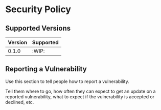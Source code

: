 # Security Policy

## Supported Versions

| Version | Supported          |
| ------- | ------------------ |
| 0.1.0   | :WIP: |

## Reporting a Vulnerability

Use this section to tell people how to report a vulnerability.

Tell them where to go, how often they can expect to get an update on a
reported vulnerability, what to expect if the vulnerability is accepted or
declined, etc.
